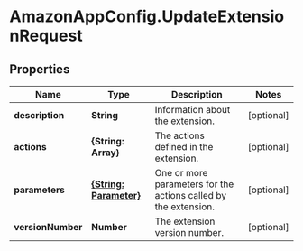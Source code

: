# AmazonAppConfig.UpdateExtensionRequest

## Properties

Name | Type | Description | Notes
------------ | ------------- | ------------- | -------------
**description** | **String** | Information about the extension. | [optional] 
**actions** | **{String: Array}** | The actions defined in the extension. | [optional] 
**parameters** | [**{String: Parameter}**](Parameter.md) | One or more parameters for the actions called by the extension. | [optional] 
**versionNumber** | **Number** | The extension version number. | [optional] 


